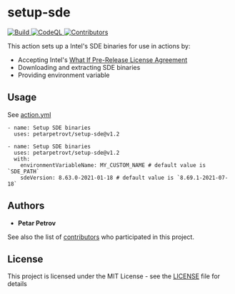 # setup-sde

<p align="left">
    <a href="https://github.com/petarpetrovt/setup-sde/actions?query=workflow%3ABuild" alt="Build">
        <img alt="Build" src="https://github.com/petarpetrovt/setup-sde/workflows/Build/badge.svg?branch=master" />
    </a>
    <a href="https://github.com/petarpetrovt/setup-sde/actions?query=workflow%3ACodeQL" alt="CodeQL">
        <img alt="CodeQL" src="https://github.com/petarpetrovt/setup-sde/workflows/CodeQL/badge.svg?branch=master" />
    </a>
    <a href="https://github.com/petarpetrovt/setup-sde/graphs/contributors" alt="Contributors">
        <img alt="Contributors" src="https://img.shields.io/github/contributors/petarpetrovt/setup-sde?label=Contributors">
    </a>
</p>

This action sets up a Intel's SDE binaries for use in actions by:

* Accepting Intel's [What If Pre-Release License Agreement](https://software.intel.com/libs/apps/intel/licenseagreement/idzlicenseagreements/idzla-what-if-pre-release-license-agreement.html)
* Downloading and extracting SDE binaries
* Providing environment variable

## Usage

See [action.yml](action.yml)

```YML
- name: Setup SDE binaries
  uses: petarpetrovt/setup-sde@v1.2
```

```YML
- name: Setup SDE binaries
  uses: petarpetrovt/setup-sde@v1.2
  with:
    environmentVariableName: MY_CUSTOM_NAME # default value is `SDE_PATH`
    sdeVersion: 8.63.0-2021-01-18 # default value is `8.69.1-2021-07-18`
```

## Authors

* **Petar Petrov**

See also the list of [contributors](https://github.com/SharpPTP/setup-sde/graphs/contributors) who participated in this project.

## License

This project is licensed under the MIT License - see the [LICENSE](LICENSE) file for details
